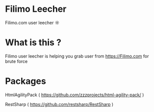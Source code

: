 # Filimo Leecher
Filimo.com user leecher ☼

# What is this ?
Filimo user leecher is helping you grab user from https://Filimo.com for brute force

# Packages
HtmlAgilityPack ( https://github.com/zzzprojects/html-agility-pack/ )

RestSharp ( https://github.com/restsharp/RestSharp )
